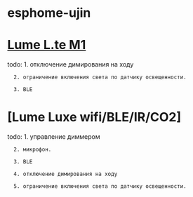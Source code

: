 # esphome-ujin


# [Lume L.te M1](https://github.com/ananyevgv/esphome-ujin/blob/main/lume%20L.te%20M1.yaml)

todo: 1. отключение димирования на ходу

      2. ограничение включения света по датчику освещенности.

      3. BLE

# [Lume Luxe wifi/BLE/IR/CO2]

todo: 1. управление диммером

      2. микрофон.

      3. BLE

      4. отключение димирования на ходу

      5. ограничение включения света по датчику освещенности.